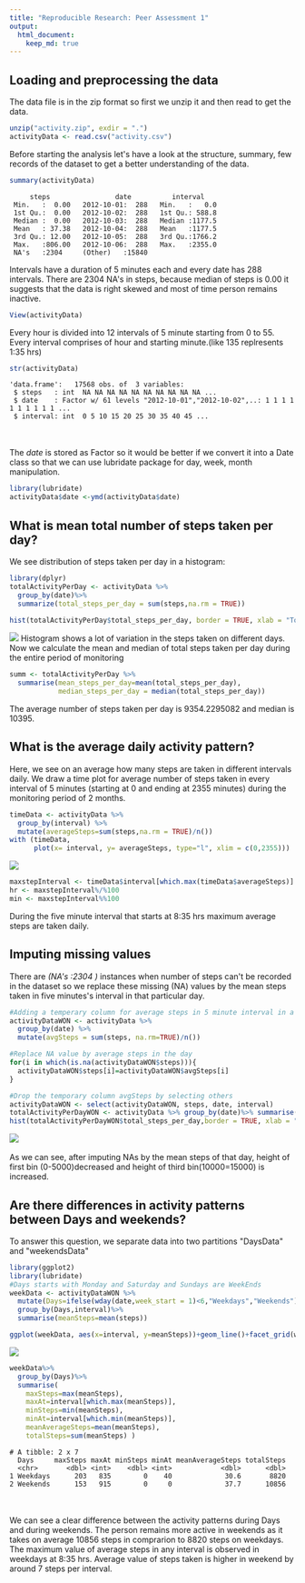 ```yaml
---
title: "Reproducible Research: Peer Assessment 1"
output: 
  html_document:
    keep_md: true
---
```




## Loading and preprocessing the data

The data file is in the zip format so first we unzip it and then read to get the data.


```r
unzip("activity.zip", exdir = ".")
activityData <- read.csv("activity.csv")
```

Before starting the analysis let's have a look at the structure, summary, few records of the dataset to get a better understanding of the data.



```r
summary(activityData)
```

```
     steps                date          interval     
 Min.   :  0.00   2012-10-01:  288   Min.   :   0.0  
 1st Qu.:  0.00   2012-10-02:  288   1st Qu.: 588.8  
 Median :  0.00   2012-10-03:  288   Median :1177.5  
 Mean   : 37.38   2012-10-04:  288   Mean   :1177.5  
 3rd Qu.: 12.00   2012-10-05:  288   3rd Qu.:1766.2  
 Max.   :806.00   2012-10-06:  288   Max.   :2355.0  
 NA's   :2304     (Other)   :15840                   
```
Intervals have a duration of 5 minutes each and every date has 288 intervals. There are 2304 NA's in steps, because median of steps is 0.00 it suggests that the data is right skewed and most of time person remains inactive.


```r
View(activityData)
```
Every hour is divided into 12 intervals of 5 minute starting from 0 to 55. Every interval comprises of hour and starting minute.(like 135 replresents 1:35 hrs)


```r
str(activityData)
```

```
'data.frame':	17568 obs. of  3 variables:
 $ steps   : int  NA NA NA NA NA NA NA NA NA NA ...
 $ date    : Factor w/ 61 levels "2012-10-01","2012-10-02",..: 1 1 1 1 1 1 1 1 1 1 ...
 $ interval: int  0 5 10 15 20 25 30 35 40 45 ...
```
<br></br>
The *date* is stored as Factor so it would be better if we convert it into a Date class so that we can use lubridate package for day, week, month manipulation.


```r
library(lubridate)
activityData$date <-ymd(activityData$date) 
```

## What is mean total number of steps taken per day?

We see distribution of steps taken per day in a histogram:


```r
library(dplyr)
totalActivityPerDay <- activityData %>% 
  group_by(date)%>% 
  summarize(total_steps_per_day = sum(steps,na.rm = TRUE))

hist(totalActivityPerDay$total_steps_per_day, border = TRUE, xlab = "Total steps per day",ylab = "Number Of days", main="Histogram Of Total Steps Per Day")
```

![](Figs/unnamed-chunk-6-1.png)<!-- -->
Histogram shows a lot of variation in the steps taken on different days. 
Now we calculate the mean and median of total steps taken per day during the entire period of monitoring


```r
summ <- totalActivityPerDay %>% 
  summarise(mean_steps_per_day=mean(total_steps_per_day),
            median_steps_per_day = median(total_steps_per_day))
```
The average number of steps taken per day is 9354.2295082 and median is 10395. 

## What is the average daily activity pattern?

Here, we see on an average how many steps are taken in different intervals daily. We draw a time plot for average number of steps taken in every interval of 5 minutes (starting at 0 and  ending at 2355 minutes) during the monitoring period of 2 months.  


```r
timeData <- activityData %>%
  group_by(interval) %>%
  mutate(averageSteps=sum(steps,na.rm = TRUE)/n())
with (timeData, 
      plot(x= interval, y= averageSteps, type="l", xlim = c(0,2355)))
```

![](Figs/unnamed-chunk-8-1.png)<!-- -->

```r
maxstepInterval <- timeData$interval[which.max(timeData$averageSteps)] 
hr <- maxstepInterval%/%100
min <- maxstepInterval%%100
```
During the five minute interval that starts at 8:35 hrs maximum average steps are taken daily.  

## Imputing missing values
There are *(NA's   :2304  )* instances when number of steps can't be recorded in the dataset so we replace these missing (NA) values by the mean steps taken in five minutes's interval in that particular day. 


```r
#Adding a temperary column for average steps in 5 minute interval in a day
activityDataWON <- activityData %>%
  group_by(date) %>%
  mutate(avgSteps = sum(steps, na.rm=TRUE)/n())

#Replace NA value by average steps in the day 
for(i in which(is.na(activityDataWON$steps))){
  activityDataWON$steps[i]=activityDataWON$avgSteps[i]
}

#Drop the temporary column avgSteps by selecting others 
activityDataWON <- select(activityDataWON, steps, date, interval)
totalActivityPerDayWON <- activityData %>% group_by(date)%>% summarise(total_steps_per_day=sum(steps))
hist(totalActivityPerDayWON$total_steps_per_day,border = TRUE, xlab = "Total steps per day",ylab = "Number Of days", main="Histogram Of Total Steps Per Day After Removing NAs")
```

![](Figs/unnamed-chunk-9-1.png)<!-- -->
<br></br> As we can see, after imputing NAs by the mean steps of that day, height of first bin (0-5000)decreased and  height of third bin(10000=15000) is increased. 

## Are there differences in activity patterns between Days and weekends?

To answer this question, we separate data into two partitions "DaysData" and "weekendsData"

```r
library(ggplot2)
library(lubridate)
#Days starts with Monday and Saturday and Sundays are WeekEnds
weekData <- activityDataWON %>%
  mutate(Days=ifelse(wday(date,week_start = 1)<6,"Weekdays","Weekends"))%>%
  group_by(Days,interval)%>% 
  summarise(meanSteps=mean(steps))

ggplot(weekData, aes(x=interval, y=meanSteps))+geom_line()+facet_grid(weekData$Days~.)
```

![](Figs/unnamed-chunk-10-1.png)<!-- -->


```r
weekData%>% 
  group_by(Days)%>% 
  summarise(
    maxSteps=max(meanSteps),
    maxAt=interval[which.max(meanSteps)],
    minSteps=min(meanSteps),
    minAt=interval[which.min(meanSteps)],
    meanAverageSteps=mean(meanSteps),
    totalSteps=sum(meanSteps) )
```

```
# A tibble: 2 x 7
  Days     maxSteps maxAt minSteps minAt meanAverageSteps totalSteps
  <chr>       <dbl> <int>    <dbl> <int>            <dbl>      <dbl>
1 Weekdays      203   835        0    40             30.6       8820
2 Weekends      153   915        0     0             37.7      10856
```
<br></br> We can see a clear difference between the activity patterns during Days and during weekends. 
The person remains more active in weekends as it takes on average 10856 steps in comprarion to 8820 steps on weekdays. The maximum value of average steps in any interval is observed in weekdays at 8:35 hrs. Average value of steps taken is higher in weekend by around 7 steps per interval. 
